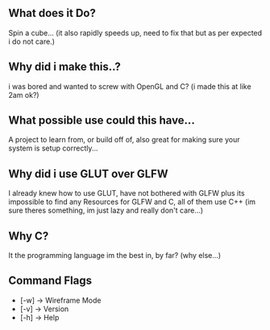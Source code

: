 ## What does it Do?
Spin a cube... (it also rapidly speeds up, need to fix that but as per expected i do not care.)
## Why did i make this..?
i was bored and wanted to screw with OpenGL and C? (i made this at like 2am ok?)
## What possible use could this have...
A project to learn from, or build off of, also great for making sure your system is setup correctly...
## Why did i use GLUT over GLFW
I already knew how to use GLUT, have not bothered with GLFW plus its impossible to find any
Resources for GLFW and C, all of them use C++ (im sure theres something, im just lazy and really don't care...)
## Why C?
It the programming language im the best in, by far? (why else...)
## Command Flags
- [-w] -> Wireframe Mode
- [-v] -> Version
- [-h] -> Help
